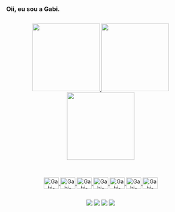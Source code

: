 ### Oii, eu sou a Gabi.
##
<div align="center">
  <a href="https://github.com/GabbiReis">
    
  <img height="180em" src="https://github-profile-summary-cards.vercel.app/api/cards/profile-details?username=GabbiReis&theme=monokai"/>
  <img height="180em" src="http://github-profile-summary-cards.vercel.app/api/cards/stats?username=GabbiReis&theme=monokai"/>
  <img height="180em" src="http://github-profile-summary-cards.vercel.app/api/cards/repos-per-language?username=GabbiReis&theme=monokai"/>
</div>
  
  ##
  
<div align="center" style="display: inline_block"><br>
  <img align="center" alt="Gabi-Docker" height="30" width="40" src="https://icongr.am/devicon/docker-original-wordmark.svg?size=128&color=currentColor">
  <img align="center" alt="Gabi-Git" height="30" width="40" src="https://icongr.am/devicon/git-original.svg?size=128&color=currentColor">
  <img align="center" alt="Gabi-React" height="30" width="40" src="https://icongr.am/devicon/react-original.svg?size=128&color=currentColor">
  <img align="center" alt="Gabi-Terraform" height="30" width="40" src="https://creazilla-store.fra1.digitaloceanspaces.com/icons/3254445/terraform-icon-icon-md.png?size=90&color=currentColor">
  <img align="center" alt="Gabi-CSS" height="30" width="40" src="https://icongr.am/devicon/css3-original.svg?size=128&color=currentColor">
  <img align="center" alt="Gabi-Python" height="30" width="40" src="https://icongr.am/devicon/python-original.svg?size=128&color=currentColor">
  <img align="center" alt="Gabi-Csharp" height="30" width="40" src="https://icongr.am/devicon/csharp-original.svg?size=128&color=currentColor">
</div>

  ##
  <div align="center">
  <a href="https://instagram.com/" target="_blank"><img src="https://user-images.githubusercontent.com/100102288/167848802-d8145e01-7ef0-4491-85a3-affda0e635e6.png" target="_blank"></a>
 <a href="https://discord.gg/" target="_blank"><img src="https://user-images.githubusercontent.com/100102288/167849027-7a54e181-8a96-4525-82e9-814291d567d7.png" target="_blank"></a> 
  <a href = "mailto:gabrielastefanereis@gmail.com"><img src="https://user-images.githubusercontent.com/100102288/167850290-f2aa17a9-b10c-4673-aeca-1b5b9ea9cb5d.png" target="_blank"></a>
  <a href="https://www.linkedin.com/in/gabi-reis/" target="_blank"><img src="https://user-images.githubusercontent.com/100102288/167848208-0d937b77-f2ef-416a-8ece-8902e273f15e.png" target="_blank"></a> 
    
  </div>
    
